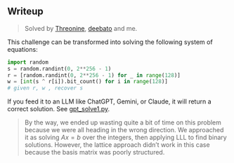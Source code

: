 
## Writeup

> Solved by [Threonine](https://github.com/Threonine), [deebato](https://github.com/D33BaT0) and me.

This challenge can be transformed into solving the following system of equations:

``` python
import random
s = random.randint(0, 2**256 - 1)  
r = [random.randint(0, 2**256 - 1) for _ in range(128)] 
w = [int(s ^ r[i]).bit_count() for i in range(128)]
# given r, w , recover s
```

If you feed it to an LLM like ChatGPT, Gemini, or Claude, it will return a correct solution. See [gpt_solve1.py](./gpt_solve1.py).


> By the way, we ended up wasting quite a bit of time on this problem because we were all heading in the wrong direction. We approached it as solving $Ax=b$ over the integers, then applying LLL to find binary solutions. However, the lattice approach didn’t work in this case because the basis matrix was poorly structured.

